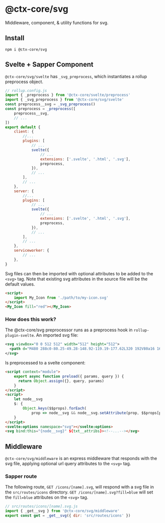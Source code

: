 # @ctx-core/svg

Middleware, component, & utility functions for svg.

## Install

```shell
npm i @ctx-core/svg
```

## Svelte + Sapper Component

`@ctx-core/svg/svelte` has `_svg_preprocess`, which instantiates a rollup preprocess object.

```javascript
// rollup.config.js
import { _preprocess } from '@ctx-core/svelte/preprocess'
import { _svg_preprocess } from '@ctx-core/svg/svelte'
const preprocess__svg = _svg_preprocess()
const preprocess = _preprocess([
	preprocess__svg,
	// ...
])
export default {
	client: {
		//...
		plugins: [
			// ...
			svelte({
				// ...
				extensions: ['.svelte', '.html', '.svg'],
				preprocess,
			}),
			// ...
		],
		// ...
	},
	server: {
		//...
		plugins: [
			// ...
			svelte({
				// ...
				extensions: ['.svelte', '.html', '.svg'],
				preprocess,
			}),
			// ...
		],
		// ...
	},
	serviceworker: {
		// ...
	},
}
```

Svg files can then be imported with optional attributes to be added to the `<svg>` tag.
Note that existing svg attributes in the source file will be the default values.

```html
<script>
	import My_Icon from './path/to/my-icon.svg'
</script>
<My_Icon fill="red"></My_Icon>

```

### How does this work?

The @ctx-core/svg preprocessor runs as a preprocess hook in `rollup-plugin-svelte`.
An imported svg file:

```svg
<svg viewBox="0 0 512 512" width="512" height="512">
  <path d="M480 288c0-80.25-49.28-148.92-119.19-177.62L320 192V80a16 16 0 0 0-16-16h-96a16 16 0 0 0-16 16v112l-40.81-81.62C81.28 139.08 32 207.75 32 288v64h448zm16 96H16a16 16 0 0 0-16 16v32a16 16 0 0 0 16 16h480a16 16 0 0 0 16-16v-32a16 16 0 0 0-16-16z"/>
</svg>
```

Is preprocessed to a svelte component:

```html
<script context="module">
	export async function preload({ params, query }) {
	  return Object.assign({}, query, params)
	}
</script>
<script>
	let node__svg
	$: {
		Object.keys($$props).forEach(
			prop => node__svg && node__svg.setAttribute(prop, $$props[prop]))
	}
</script>
<svelte:options namespace="svg"></svelte:options>
<svg bind:this="{node__svg}" ${txt__attribs}><!--...--></svg>
```

## Middleware

`@ctx-core/svg/middleware` is an express middleware that responds with the svg file,
	applying optional url query attributes to the `<svg>` tag.
	
### Sapper route

The following route, `GET /icons/[name].svg`,
	will respond with a svg file in the `src/routes/icons` directory.
`GET /icons/[name].svg?fill=blue` will set the `fill=blue` attributes on the `<svg>` tag.

```javascript
// src/routes/icons/[name].svg.js
import { _get__svg } from '@ctx-core/svg/middleware'
export const get = _get__svg({ dir: 'src/routes/icons' })
```
